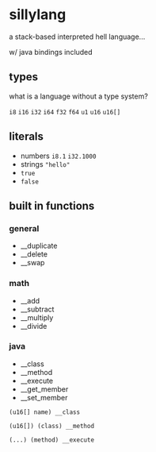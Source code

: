 # sillylang
a stack-based interpreted hell language...

w/ java bindings included

## types
what is a language without a type system?

`i8` `i16` `i32` `i64` `f32` `f64` `u1`
`u16` `u16[]`

## literals

- numbers `i8.1` `i32.1000`
- strings `"hello"`
- `true`
- `false`

## built in functions

### general
- __duplicate
- __delete
- __swap

### math
- __add
- __subtract
- __multiply
- __divide

### java
- __class
- __method
- __execute
- __get_member
- __set_member

`(u16[] name) __class`

`(u16[]) (class) __method`

`(...) (method) __execute`